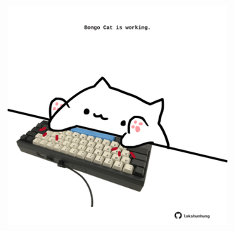 <!-- built at 18/07/2023, 13:04:47 UTC -->
<p align="center">
  <img width="500" height="500" src="./ReadmeImage.svg">
</p>
